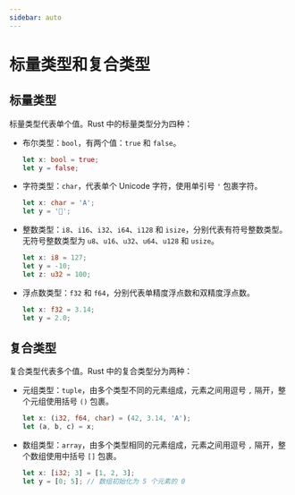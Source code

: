 ```yaml
---
sidebar: auto
---
```


# 标量类型和复合类型

## 标量类型

标量类型代表单个值。Rust 中的标量类型分为四种：

- 布尔类型：`bool`，有两个值：`true` 和 `false`。
  ```rust
  let x: bool = true;
  let y = false;
  ```

- 字符类型：`char`，代表单个 Unicode 字符，使用单引号 `'` 包裹字符。
  ```rust
  let x: char = 'A';
  let y = '🦀';
  ```

- 整数类型：`i8`、`i16`、`i32`、`i64`、`i128` 和 `isize`，分别代表有符号整数类型。无符号整数类型为 `u8`、`u16`、`u32`、`u64`、`u128` 和 `usize`。
  ```rust
  let x: i8 = 127;
  let y = -10;
  let z: u32 = 100;
  ```

- 浮点数类型：`f32` 和 `f64`，分别代表单精度浮点数和双精度浮点数。
  ```rust
  let x: f32 = 3.14;
  let y = 2.0;
  ```

## 复合类型

复合类型代表多个值。Rust 中的复合类型分为两种：

- 元组类型：`tuple`，由多个类型不同的元素组成，元素之间用逗号 `,` 隔开，整个元组使用括号 `()` 包裹。
  ```rust
  let x: (i32, f64, char) = (42, 3.14, 'A');
  let (a, b, c) = x;
  ```

- 数组类型：`array`，由多个类型相同的元素组成，元素之间用逗号 `,` 隔开，整个数组使用中括号 `[]` 包裹。
  ```rust
  let x: [i32; 3] = [1, 2, 3];
  let y = [0; 5]; // 数组初始化为 5 个元素的 0
  ```
